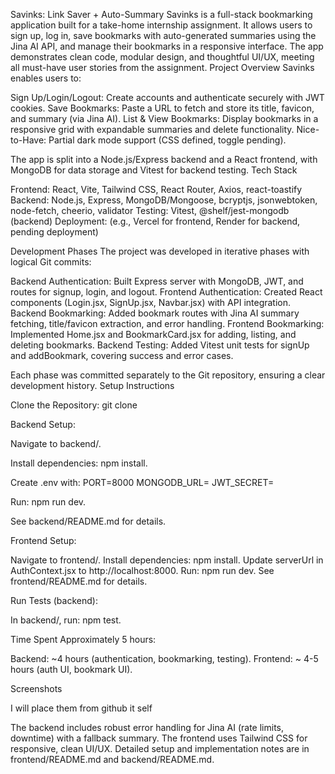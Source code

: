 Savinks: Link Saver + Auto-Summary
Savinks is a full-stack bookmarking application built for a take-home internship assignment. It allows users to sign up, log in, save bookmarks with auto-generated summaries using the Jina AI API, and manage their bookmarks in a responsive interface. The app demonstrates clean code, modular design, and thoughtful UI/UX, meeting all must-have user stories from the assignment.
Project Overview
Savinks enables users to:

Sign Up/Login/Logout: Create accounts and authenticate securely with JWT cookies.
Save Bookmarks: Paste a URL to fetch and store its title, favicon, and summary (via Jina AI).
List & View Bookmarks: Display bookmarks in a responsive grid with expandable summaries and delete functionality.
Nice-to-Have: Partial dark mode support (CSS defined, toggle pending).

The app is split into a Node.js/Express backend and a React frontend, with MongoDB for data storage and Vitest for backend testing.
Tech Stack

Frontend: React, Vite, Tailwind CSS, React Router, Axios, react-toastify
Backend: Node.js, Express, MongoDB/Mongoose, bcryptjs, jsonwebtoken, node-fetch, cheerio, validator
Testing: Vitest, @shelf/jest-mongodb (backend)
Deployment: (e.g., Vercel for frontend, Render for backend, pending deployment)

Development Phases
The project was developed in iterative phases with logical Git commits:

Backend Authentication: Built Express server with MongoDB, JWT, and routes for signup, login, and logout.
Frontend Authentication: Created React components (Login.jsx, SignUp.jsx, Navbar.jsx) with API integration.
Backend Bookmarking: Added bookmark routes with Jina AI summary fetching, title/favicon extraction, and error handling.
Frontend Bookmarking: Implemented Home.jsx and BookmarkCard.jsx for adding, listing, and deleting bookmarks.
Backend Testing: Added Vitest unit tests for signUp and addBookmark, covering success and error cases.

Each phase was committed separately to the Git repository, ensuring a clear development history.
Setup Instructions

Clone the Repository:
git clone <repo-url>


Backend Setup:

Navigate to backend/.

Install dependencies: npm install.

Create .env with:
PORT=8000
MONGODB_URL=<your-mongodb-url>
JWT_SECRET=<your-secret>


Run: npm run dev.

See backend/README.md for details.



Frontend Setup:

Navigate to frontend/.
Install dependencies: npm install.
Update serverUrl in AuthContext.jsx to http://localhost:8000.
Run: npm run dev.
See frontend/README.md for details.


Run Tests (backend):

In backend/, run: npm test.



Time Spent
Approximately 5 hours:

Backend: ~4 hours (authentication, bookmarking, testing).
Frontend: ~ 4-5 hours (auth UI, bookmark UI).

Screenshots

I will place them from github it self

The backend includes robust error handling for Jina AI (rate limits, downtime) with a fallback summary.
The frontend uses Tailwind CSS for responsive, clean UI/UX.
Detailed setup and implementation notes are in frontend/README.md and backend/README.md.

